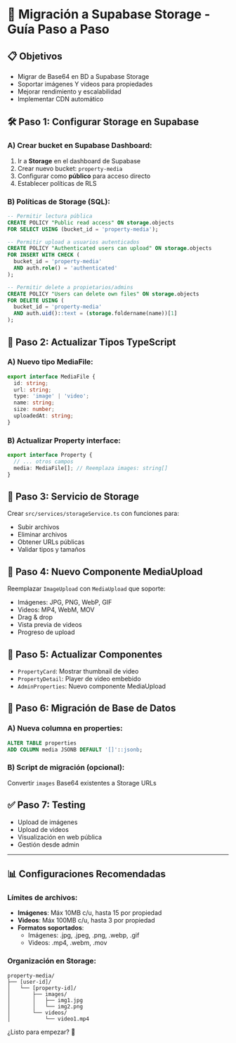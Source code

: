 # 🚀 Migración a Supabase Storage - Guía Paso a Paso

## 📋 **Objetivos**
- Migrar de Base64 en BD a Supabase Storage
- Soportar imágenes Y videos para propiedades
- Mejorar rendimiento y escalabilidad
- Implementar CDN automático

## 🛠️ **Paso 1: Configurar Storage en Supabase**

### A) Crear bucket en Supabase Dashboard:
1. Ir a **Storage** en el dashboard de Supabase
2. Crear nuevo bucket: `property-media`
3. Configurar como **público** para acceso directo
4. Establecer políticas de RLS

### B) Políticas de Storage (SQL):
```sql
-- Permitir lectura pública
CREATE POLICY "Public read access" ON storage.objects
FOR SELECT USING (bucket_id = 'property-media');

-- Permitir upload a usuarios autenticados
CREATE POLICY "Authenticated users can upload" ON storage.objects
FOR INSERT WITH CHECK (
  bucket_id = 'property-media' 
  AND auth.role() = 'authenticated'
);

-- Permitir delete a propietarios/admins
CREATE POLICY "Users can delete own files" ON storage.objects
FOR DELETE USING (
  bucket_id = 'property-media' 
  AND auth.uid()::text = (storage.foldername(name))[1]
);
```

## 🔧 **Paso 2: Actualizar Tipos TypeScript**

### A) Nuevo tipo MediaFile:
```typescript
export interface MediaFile {
  id: string;
  url: string;
  type: 'image' | 'video';
  name: string;
  size: number;
  uploadedAt: string;
}
```

### B) Actualizar Property interface:
```typescript
export interface Property {
  // ... otros campos
  media: MediaFile[]; // Reemplaza images: string[]
}
```

## 📁 **Paso 3: Servicio de Storage**

Crear `src/services/storageService.ts` con funciones para:
- Subir archivos
- Eliminar archivos  
- Obtener URLs públicas
- Validar tipos y tamaños

## 🎨 **Paso 4: Nuevo Componente MediaUpload**

Reemplazar `ImageUpload` con `MediaUpload` que soporte:
- Imágenes: JPG, PNG, WebP, GIF
- Videos: MP4, WebM, MOV
- Drag & drop
- Vista previa de videos
- Progreso de upload

## 🔄 **Paso 5: Actualizar Componentes**

- `PropertyCard`: Mostrar thumbnail de video
- `PropertyDetail`: Player de video embebido
- `AdminProperties`: Nuevo componente MediaUpload

## 💾 **Paso 6: Migración de Base de Datos**

### A) Nueva columna en properties:
```sql
ALTER TABLE properties 
ADD COLUMN media JSONB DEFAULT '[]'::jsonb;
```

### B) Script de migración (opcional):
Convertir `images` Base64 existentes a Storage URLs

## ✅ **Paso 7: Testing**

- Upload de imágenes
- Upload de videos
- Visualización en web pública
- Gestión desde admin

---

## 📊 **Configuraciones Recomendadas**

### Límites de archivos:
- **Imágenes**: Máx 10MB c/u, hasta 15 por propiedad
- **Videos**: Máx 100MB c/u, hasta 3 por propiedad
- **Formatos soportados**: 
  - Imágenes: .jpg, .jpeg, .png, .webp, .gif
  - Videos: .mp4, .webm, .mov

### Organización en Storage:
```
property-media/
├── [user-id]/
│   └── [property-id]/
│       ├── images/
│       │   ├── img1.jpg
│       │   └── img2.png
│       └── videos/
│           └── video1.mp4
```

¿Listo para empezar? 🚀 